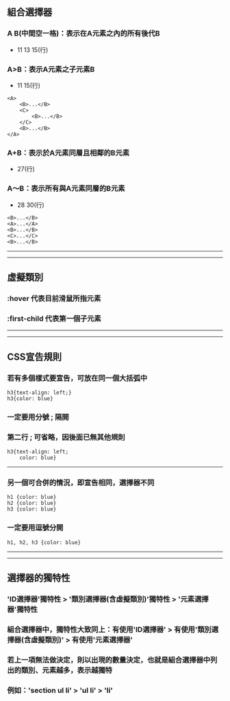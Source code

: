 ## 組合選擇器

### A B(中間空一格)：表示在A元素之內的所有後代B
* 11 13 15(行)

### A>B：表示A元素之子元素B
* 11 15(行)

```
<A>
	<B>...</B>
	<C>
		<B>...</B>
	</C>
	<B>...</B>
</A>
```

### A+B：表示於A元素同層且相鄰的B元素
* 27(行)

### A～B：表示所有與A元素同層的B元素
* 28 30(行)

```
<B>...</B>
<A>...</A>
<B>...</B>
<C>...</C>
<B>...</B>
```

***
***

## 虛擬類別

### :hover 代表目前滑鼠所指元素

### :first-child 代表第一個子元素 

***
***

## CSS宣告規則

### 若有多個樣式要宣告，可放在同一個大括弧中
```
h3{text-align: left;}   
h3{color: blue}
```
### 一定要用分號 ; 隔開
### 第二行 ; 可省略，因後面已無其他規則
```
h3{text-align: left;
	color: blue}
```

***

### 另一個可合併的情況，即宣告相同，選擇器不同
```
h1 {color: blue}
h2 {color: blue}
h3 {color: blue}
```
### 一定要用逗號分開
```
h1, h2, h3 {color: blue}
```

***
***

## 選擇器的獨特性

### 'ID選擇器'獨特性 > '類別選擇器(含虛擬類別)'獨特性 > '元素選擇器'獨特性

### 組合選擇器中，獨特性大致同上：有使用'ID選擇器' > 有使用'類別選擇器(含虛擬類別)' > 有使用'元素選擇器'

### 若上一項無法做決定，則以出現的數量決定，也就是組合選擇器中列出的類別、元素越多，表示越獨特
### 例如：'section ul li' > 'ul li' > 'li'
